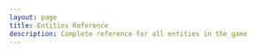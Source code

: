 ```yaml
---
layout: page
title: Entities Reference
description: Complete reference for all entities in the game
---
```

<EntitiesReference />

